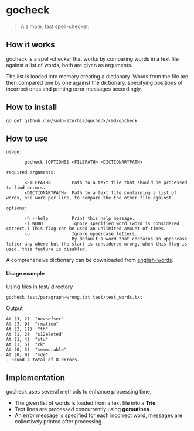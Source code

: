 # gocheck

> A simple, fast spell-checker.

## How it works

gocheck is a spell-checker that works by comparing words in a text file against a list of words, both are given as arguments.

The list is loaded into memory creating a dictionary. Words from the file are then compared one by one against the dictionary, specifying positions of incorrect ones and printing error messages accordingly.

## How to install

```
go get github.com/sudo-sturbia/gocheck/cmd/gocheck
```

## How to use

```console
usage:

       gocheck [OPTIONS] <FILEPATH> <DICTIONARYPATH>

required arguments:

       <FILEPATH>        Path to a text file that should be processed to find errors.
       <DICTIONARYPATH>  Path to a text file containing a list of words, one word per line, to compare the the other file against.

options:

       -h --help         Print this help message.
       -i WORD           Ignore specified word (word is considered correct.) This flag can be used an unlimited amount of times.
       -u                Ignore uppercase letters.
                         By default a word that contains an uppercase letter any where but the start is considered wrong, when this flag is used, this feature is disabled.
```

A comprehensive dictionary can be downloaded from [english-words](https://github.com/dwyl/english-words/blob/master/words_alpha.txt).

#### Usage example

Using files in test/ directory

```
gocheck test/paragraph-wrong.txt test/test_words.txt
```

Output
```console
At (3, 2)  "nevsdfser"
At (3, 9)  "rmation"
At (2, 11)  "th"
At (1, 2)  "s12eleted"
At (1, 4)  "stu"
At (1, 5)  "ck"
At (0, 3)  "memmorable"
At (0, 9)  "mde"
- Found a total of 8 errors.
```

## Implementation

gocheck uses several methods to enhance processing time,

- The given list of words is loaded from a text file into a **Trie**.
- Text lines are processed concurrently using **goroutines**.
- An error message is specified for each incorrect word, messages are collectively printed after processing.

